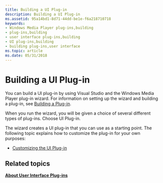 ```yaml
---
title: Building a UI Plug-in
description: Building a UI Plug-in
ms.assetid: 95a14bd1-8d71-44dd-be1e-f6a218710718
keywords:
- Windows Media Player plug-ins,building
- plug-ins,building
- user interface plug-ins,building
- UI plug-ins,building
- building plug-ins,user interface
ms.topic: article
ms.date: 05/31/2018
---
```


# Building a UI Plug-in

You can build a UI plug-in by using Visual Studio and the Windows Media Player plug-in wizard. For information on setting up the wizard and building a plug-in, see [Building a Plug-in](building-a-plug-in.md).

When you run the wizard, you will be given a choice of several different types of plug-ins. Choose UI Plug-in.

The wizard creates a UI plug-in that you can use as a starting point. The following topic explains how to customize the plug-in for your own purposes:

-   [Customizing the UI Plug-in](customizing-the-ui-plug-in.md)

## Related topics

<dl> <dt>

[**About User Interface Plug-ins**](about-user-interface-plug-ins.md)
</dt> </dl>

 

 




